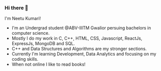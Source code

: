 ### Hi there 👋
I'm Neetu Kumari!

- I'm an Undergrad student @ABV-IIITM Gwalior persuing bachelors in computer science.
- Mostly I do my work in C, C++, HTML, CSS, Javascript, ReactJs, ExpressJs, MongoDB and SQL.
- C++ and Data Structures and Algorithms are my stronger sections.
- Currently I'm learning Development, Data Analytics and focusing on my coding skills.
- When not online I like to read books!

